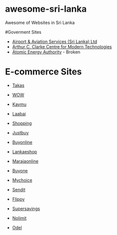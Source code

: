# awesome-sri-lanka
Awesome of Websites in Sri Lanka


#Goverment Sites

* [Airport & Aviation Services (Sri Lanka) Ltd](http://www.airport.lk/)
* [Arthur C. Clarke Centre for Modern Technologies](http://www.accimt.ac.lk/)
* [Atomic Energy Authority](http://www.nsf.ac.lk/aea/) - Broken


# E-commerce Sites

* [Takas](http://takas.lk)
* [WOW](http://www.wow.lk)
* [Kaymu](http://www.kaymu.lk)
* [Laabai](http://www.laabai.lk)
* [Shopping](http://www.shopping.lk)
* [Justbuy](http://justbuy.lk)
* [Buyonline](http://buyonline.lk)
* [Lankaeshop](http://lankaeshop.com/shop)
* [Marajaonline](http://marajaonline.com)
* [Buyone](http://buyone.lk)
* [Mychoice](http://www.mychoice.lk)
* [Sendit](http://www.sendit.lk)
* [Flippy](http://flippy.lk)
* [Supersavings](http://www.supersavings.lk)


* [Nolimit](http://www.nolimit.lk)
* [Odel](http://www.odel.lk)
